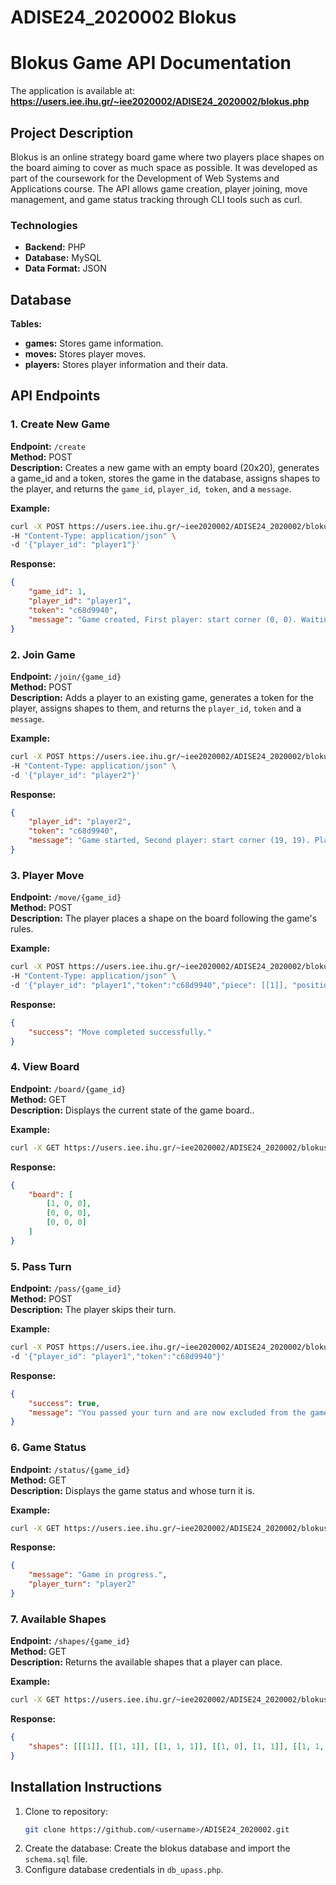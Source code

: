 # ADISE24_2020002 Blokus


# Blokus Game   API Documentation

The application is available at:
**https://users.iee.ihu.gr/~iee2020002/ADISE24_2020002/blokus.php**

## Project Description

Blokus is an online strategy board game where two players place shapes on the board aiming to cover as much space as possible. It was developed as part of the coursework for the Development of Web Systems and Applications course. The API allows game creation, player joining, move management, and game status tracking through CLI tools such as curl.


### Technologies

- **Backend:** PHP
- **Database:** MySQL
- **Data Format:** JSON

## Database

**Tables:**

- **games:** Stores game information.
- **moves:** Stores player moves.
- **players:** Stores player information and their data.

## API Endpoints

### 1. Create New Game

**Endpoint:** `/create`  
**Method:** POST  
**Description:** Creates a new game with an empty board (20x20), generates a game_id and a token, stores the game in the database, assigns shapes to the player, and returns the `game_id`, `player_id`,` token`, and a `message`.

**Example:**
```bash
curl -X POST https://users.iee.ihu.gr/~iee2020002/ADISE24_2020002/blokus.php/create/ \
-H "Content-Type: application/json" \
-d '{"player_id": "player1"}'
```

**Response:**
```json
{
    "game_id": 1,
    "player_id": "player1",
    "token": "c68d9940",
    "message": "Game created, First player: start corner (0, 0). Waiting for second player."
}
```

### 2. Join Game

**Endpoint:** `/join/{game_id}`  
**Method:** POST  
**Description:**  Adds a player to an existing game, generates a token for the player, assigns shapes to them, and returns the `player_id`, `token` and a `message`.

**Example:**
```bash
curl -X POST https://users.iee.ihu.gr/~iee2020002/ADISE24_2020002/blokus.php/join/1 \
-H "Content-Type: application/json" \
-d '{"player_id": "player2"}'
```

**Response:**
```json
{
    "player_id": "player2",
    "token": "c68d9940",
    "message": "Game started, Second player: start corner (19, 19). Player 1's turn to play first."
}
```

### 3. Player Move

**Endpoint:** `/move/{game_id}`  
**Method:** POST  
**Description:** The player places a shape on the board following the game's rules.


**Example:**
```bash
curl -X POST https://users.iee.ihu.gr/~iee2020002/ADISE24_2020002/blokus.php/move/1 \
-H "Content-Type: application/json" \
-d '{"player_id": "player1","token":"c68d9940","piece": [[1]], "position": {"x": 0, "y": 0}}'
```

**Response:**
```json
{
    "success": "Move completed successfully."
}
```

### 4. View Board

**Endpoint:** `/board/{game_id}`  
**Method:** GET  
**Description:** Displays the current state of the game board..

**Example:**
```bash
curl -X GET https://users.iee.ihu.gr/~iee2020002/ADISE24_2020002/blokus.php/board/1
```

**Response:**
```json
{
    "board": [
        [1, 0, 0],
        [0, 0, 0],
        [0, 0, 0]
    ]
}
```

### 5. Pass Turn

**Endpoint:** `/pass/{game_id}`  
**Method:** POST  
**Description:** The player skips their turn.

**Example:**
```bash
curl -X POST https://users.iee.ihu.gr/~iee2020002/ADISE24_2020002/blokus.php/pass/1 -H "Content-Type: application/json"
-d '{"player_id": "player1","token":"c68d9940"}'
```

**Response:**
```json
{
    "success": true,
    "message": "You passed your turn and are now excluded from the game."
}
```

### 6. Game Status

**Endpoint:** `/status/{game_id}`  
**Method:** GET  
**Description:** Displays the game status and whose turn it is.

**Example:**
```bash
curl -X GET https://users.iee.ihu.gr/~iee2020002/ADISE24_2020002/blokus.php/status/1
```

**Response:**
```json
{
    "message": "Game in progress.",
    "player_turn": "player2"
}
```

### 7. Available Shapes

**Endpoint:** `/shapes/{game_id}`  
**Method:** GET  
**Description:** Returns the available shapes that a player can place.

**Example:**
```bash
curl -X GET https://users.iee.ihu.gr/~iee2020002/ADISE24_2020002/blokus.php/shapes/1 -H "Content-Type: application/json" -d "{\"player_id\": \"player1\",\"token\":\"c68d9940\"}"
```

**Response:**
```json
{
    "shapes": [[[1]], [[1, 1]], [[1, 1, 1]], [[1, 0], [1, 1]], [[1, 1, 1, 1]], [[1, 1], [1, 1]], [[0, 1, 0], [1, 1, 1]]]
}
```

## Installation Instructions

1. Clone το repository:  
   ```bash
   git clone https://github.com/<username>/ADISE24_2020002.git
   ```
2. Create the database: Create the blokus database and import the `schema.sql` file.
3. Configure database credentials in `db_upass.php`.

